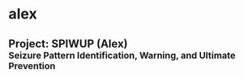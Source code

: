 # alex
<h2>Project: SPIWUP (Alex)<br><sup>Seizure Pattern Identification, Warning, and Ultimate Prevention</sup></h2>

